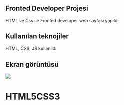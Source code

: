 <h2>Fronted Developer Projesi</h2>

HTML ve Css ile Fronted developer web sayfası yapıldı

<h2>Kullanılan teknojiler</h2>

HTML, CSS, JS kullanıldı

<h2>Ekran görüntüsü</h2>

![](aaa.gif)
# HTML5CSS3
